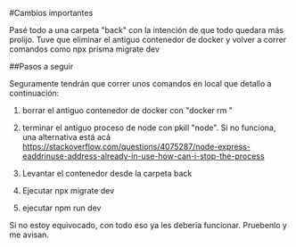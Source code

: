 #Cambios importantes

Pasé todo a una carpeta "back" con la intención de que todo quedara más prolijo. 
Tuve que eliminar el antiguo contenedor de docker y volver a correr comandos 
como npx prisma migrate dev

##Pasos a seguir 

Seguramente tendrán que correr unos comandos en local que detallo a continuación:

1) borrar el antiguo contenedor de docker con "docker rm <id del contenedor>"

2) terminar el antiguo proceso de node con pkill "node". 
Si no funciona, una alternativa está acá 
https://stackoverflow.com/questions/4075287/node-express-eaddrinuse-address-already-in-use-how-can-i-stop-the-process

3) Levantar el contenedor desde la carpeta back

4) Ejecutar npx migrate dev

5) ejecutar npm run dev

Si no estoy equivocado, con todo eso ya les deberia funcionar. Pruebenlo y me avisan.
